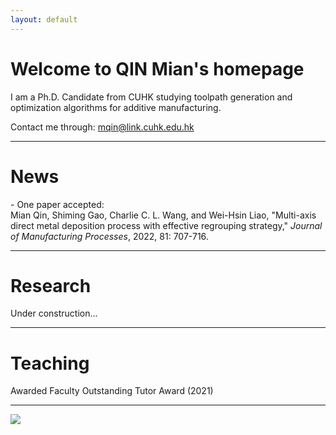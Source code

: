 ```yaml
---
layout: default
---
```


# **Welcome to QIN Mian's homepage**

I am a Ph.D. Candidate from CUHK studying toolpath generation and optimization algorithms for additive manufacturing.  

Contact me through: mqin@link.cuhk.edu.hk

---
# **News**
\- One paper accepted:   
Mian Qin, Shiming Gao, Charlie C. L. Wang, and Wei-Hsin Liao, "Multi-axis direct metal deposition process with effective regrouping strategy," *Journal of Manufacturing Processes*, 2022, 81: 707-716.  


---
# **Research**
Under construction...

---
# **Teaching**
Awarded Faculty Outstanding Tutor Award (2021) 



---
<a href="https://clustrmaps.com/site/1bpkm"  title="Visit tracker"><img src="//www.clustrmaps.com/map_v2.png?d=M43mMXEyo9n29UHnSDUT-wUosz1cCTbXBe7N_OuIqh0&cl=ffffff" /></a>

